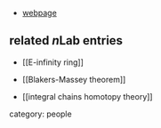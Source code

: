 

* [webpage](https://people.math.osu.edu/harper.903/)

## related $n$Lab entries

* [[E-infinity ring]]

* [[Blakers-Massey theorem]]

* [[integral chains homotopy theory]]

category: people
